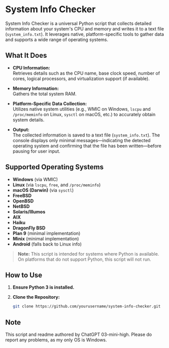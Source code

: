 # System Info Checker

System Info Checker is a universal Python script that collects detailed information about your system's CPU and memory and writes it to a text file (`system_info.txt`). It leverages native, platform-specific tools to gather data and supports a wide range of operating systems.

## What It Does

- **CPU Information:**  
  Retrieves details such as the CPU name, base clock speed, number of cores, logical processors, and virtualization support (if available).

- **Memory Information:**  
  Gathers the total system RAM.

- **Platform-Specific Data Collection:**  
  Utilizes native system utilities (e.g., WMIC on Windows, `lscpu` and `/proc/meminfo` on Linux, `sysctl` on macOS, etc.) to accurately obtain system details.

- **Output:**  
  The collected information is saved to a text file (`system_info.txt`). The console displays only minimal messages—indicating the detected operating system and confirming that the file has been written—before pausing for user input.

## Supported Operating Systems

- **Windows** (via WMIC)
- **Linux** (via `lscpu`, `free`, and `/proc/meminfo`)
- **macOS (Darwin)** (via `sysctl`)
- **FreeBSD**
- **OpenBSD**
- **NetBSD**
- **Solaris/Illumos**
- **AIX**
- **Haiku**
- **DragonFly BSD**
- **Plan 9** (minimal implementation)
- **Minix** (minimal implementation)
- **Android** (falls back to Linux info)

> **Note:** This script is intended for systems where Python is available. On platforms that do not support Python, this script will not run.

## How to Use

1. **Ensure Python 3 is installed.**

2. **Clone the Repository:**
   ```bash
   git clone https://github.com/yourusername/system-info-checker.git

## Note

This script and readme authored by ChatGPT 03-mini-high. Please do report any problems, as my only OS is Windows.
